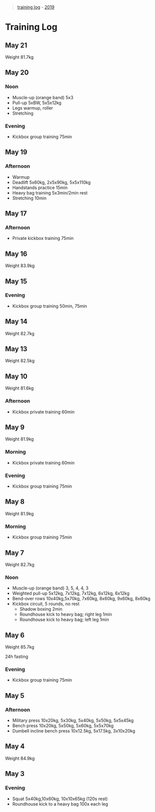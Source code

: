 > [training log](/training-log/) - [2019](/training-log/2019/)

# Training Log


## May 21
Weight 81.7kg


## May 20
### Noon
- Muscle-up (orange band) 5x3
- Pull-up 5xBW, 5x5x12kg
- Legs warmup, roller
- Stretching

### Evening
- Kickbox group training 75min


## May 19
### Afternoon
- Warmup
- Deadlift 5x60kg, 2x5x90kg,  5x5x110kg
- Handstands practice 15min
- Heavy bag training 5x3min/2min rest
- Stretching 10min

## May 17
### Afternoon
- Private kickbox training 75min


## May 16
Weight 83.9kg


## May 15
### Evening
- Kickbox group training 50min, 75min


## May 14
Weight 82.7kg


## May 13
Weight 82.5kg


## May 10
Weight 81.6kg

### Afternoon 
- Kickbox private training 60min


## May 9
Weight 81.9kg

### Morning
- Kickbox private training 60min

### Evening
- Kickbox group training 75min


## May 8
Weight 81.9kg

### Morning
- Kickbox group training 75min


## May 7
Weight 82.7kg

### Noon
- Muscle-up (orange band) 3, 5, 4, 4, 3
- Weighted pull-up 5x12kg, 7x12kg, 7x12kg, 6x12kg, 6x12kg
- Bend-over rows 10x40kg,5x70kg, 7x60kg, 8x60kg, 9x60kg, 8x60kg
- Kickbox circuit, 5 rounds, no rest
  - Shadow boxing 2min
  - Roundhouse kick to heavy bag; right leg 1min
  - Roundhouse kick to heavy bag; left leg 1min

## May 6
Weight 85.7kg

24h fasting

### Evening
- Kickbox group training 75min

## May 5
### Afternoon
- Military press 10x20kg, 5x30kg, 5x40kg, 5x50kg, 5x5x45kg
- Bench press 10x20kg, 5x50kg, 5x60kg, 5x5x70kg
- Dumbell incline bench press 10x12.5kg, 5x17.5kg, 3x10x20kg


## May 4
Weight 84.9kg


## May 3
### Evening
- Squat 5x40kg,10x60kg, 10x10x65kg (120s rest)
- Roundhouse kick to a heavy bag 100x each leg